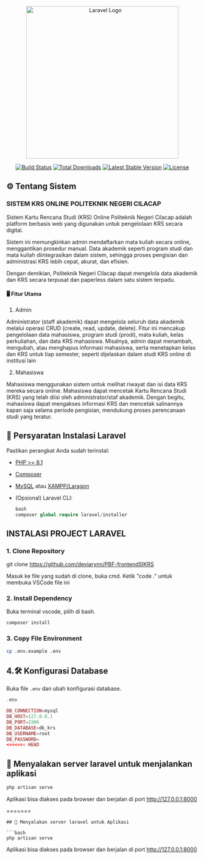 <p align="center"><a href="https://laravel.com" target="_blank"><img src="https://raw.githubusercontent.com/laravel/art/master/logo-lockup/5%20SVG/2%20CMYK/1%20Full%20Color/laravel-logolockup-cmyk-red.svg" width="400" alt="Laravel Logo"></a></p>

<p align="center">
<a href="https://github.com/laravel/framework/actions"><img src="https://github.com/laravel/framework/workflows/tests/badge.svg" alt="Build Status"></a>
<a href="https://packagist.org/packages/laravel/framework"><img src="https://img.shields.io/packagist/dt/laravel/framework" alt="Total Downloads"></a>
<a href="https://packagist.org/packages/laravel/framework"><img src="https://img.shields.io/packagist/v/laravel/framework" alt="Latest Stable Version"></a>
<a href="https://packagist.org/packages/laravel/framework"><img src="https://img.shields.io/packagist/l/laravel/framework" alt="License"></a>
</p>

## ⚙️ Tentang Sistem
### SISTEM KRS ONLINE POLITEKNIK NEGERI CILACAP

Sistem Kartu Rencana Studi (KRS) Online Politeknik Negeri Cilacap adalah platform berbasis web yang digunakan untuk pengelolaan KRS secara digital.

Sistem ini memungkinkan admin mendaftarkan mata kuliah secara online, menggantikan prosedur manual. Data akademik seperti program studi dan mata kuliah diintegrasikan dalam sistem, sehingga proses pengisian dan administrasi KRS lebih cepat, akurat, dan efisien.

Dengan demikian, Politeknik Negeri Cilacap dapat mengelola data akademik dan KRS secara terpusat dan paperless dalam satu sistem terpadu.

#### 🖥️ Fitur Utama
1. Admin
<p>Administrator (staff akademik) dapat mengelola seluruh data akademik melalui operasi CRUD (create, read, update, delete). Fitur ini mencakup pengelolaan data mahasiswa, program studi (prodi), mata kuliah, kelas perkuliahan, dan data KRS mahasiswa. Misalnya, admin dapat menambah, mengubah, atau menghapus informasi mahasiswa, serta menetapkan kelas dan KRS untuk tiap semester, seperti dijelaskan dalam studi KRS online di institusi lain</p>

2. Mahasiswa
<p>Mahasiswa menggunakan sistem untuk melihat riwayat dan isi data KRS mereka secara online. Mahasiswa dapat mencetak Kartu Rencana Studi (KRS) yang telah diisi oleh administrator/staf akademik. Dengan begitu, mahasiswa dapat mengakses informasi KRS dan mencetak salinannya kapan saja selama periode pengisian, mendukung proses perencanaan studi yang teratur.</p>

## 📁 Persyaratan Instalasi Laravel

Pastikan perangkat Anda sudah terinstal:

- [PHP >= 8.1](https://www.php.net/)
- [Composer](https://getcomposer.org/)
- [MySQL](https://www.mysql.com/) atau [XAMPP/Laragon](https://laragon.org/)
- (Opsional) Laravel CLI:

  ```php
  bash
  composer global require laravel/installer
  ```

## INSTALASI PROJECT LARAVEL
### 1. Clone Repository 
git clone https://github.com/deviarynn/PBF-frontendSIKRS

<p>Masuk ke file yang sudah di clone, buka cmd. Ketik "code ." untuk membuka VSCode file ini</p>

### 2. Install Dependency
Buka terminal vscode, pilih di bash.
```bash
composer install
```
### 3. Copy File Environment

```bash
cp .env.example .env
```
## 4.🛠️ Konfigurasi Database

Buka file `.env` dan ubah konfigurasi database.

```php
.env

DB_CONNECTION=mysql
DB_HOST=127.0.0.1
DB_PORT=3306
DB_DATABASE=db_krs
DB_USERNAME=root
DB_PASSWORD=
<<<<<<< HEAD

```
## 🚀 Menyalakan server laravel untuk menjalankan aplikasi

```bash
php artisan serve
```

Aplikasi bisa diakses pada browser dan berjalan di port http://127.0.0.1:8000

=======

```
## 🚀 Menyalakan server laravel untuk Aplikasi

```bash
php artisan serve
```

Aplikasi bisa diakses pada browser dan berjalan di port http://127.0.0.1:8000


